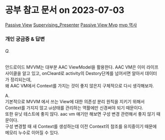 # 공부 참고 문서 on 2023-07-03
[Passive View](https://martinfowler.com/eaaDev/PassiveScreen.html)
[Supervising_Presenter](https://martinfowler.com/eaaDev/SupervisingPresenter.html)
[Passive View Mvp](https://medium.com/android-testing-daily/passive-view-e750bb10b20d)
[mvp 역사](https://blog.naver.com/jukrang/221597910488)

### 개인 궁금증 & 답변
###### Q.  
안드로이드 MVVM는 대부분 AAC ViewModel을 활용한다. AAC VM은 이미 라이프 사이클을 알고 있고, onCleard로 activity의 Destory단계를 넘어서면 알아서 데이터가 정리되는데,   
왜 AAC VM에서 Context를 가지는 것이 좋지 않은지 구체적으로 다시 생각해보자.
   
A.    
기본적으로 MVVM 에서 쓰는 View에 대한 의존성 분리 원칙을 지키기 위해서 Context를 가지지 않고 ui상태를 관리하는 역활에만 신경써야 되기 때문이다.  
또한 유닛 테스트에 좋지 않다. aac vm 얘기만 해보면 구성 변경 관련해서 좋지 않기 때문이다.   
구성 변경할 때 새 Context를 생성하는데 이전 Context의 참조를 유지중이기 때문에 메모리 누수로 이어질 수 있다.  
   


